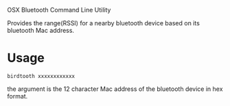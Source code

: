 OSX Bluetooth Command Line Utility

Provides the range(RSSI) for a nearby bluetooth device based on its bluetooth Mac address.

Usage
=====

`birdtooth xxxxxxxxxxxx`

the argument is the 12 character Mac address of the bluetooth device in hex format.
